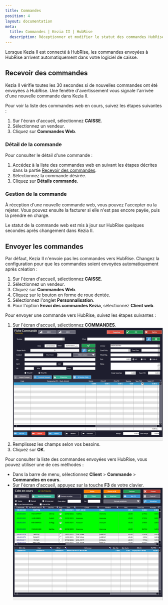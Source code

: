 ```yaml
---
title: Commandes
position: 4
layout: documentation
meta:
  title: Commandes | Kezia II | HubRise
  description: Réceptionner et modifier le statut des commandes HubRise reçues dans Kezia II. Connectez vos apps et synchronisez vos données.
---
```


Lorsque Kezia II est connecté à HubRise, les commandes envoyées à HubRise arrivent automatiquement dans votre logiciel de caisse.

## Recevoir des commandes

Kezia II vérifie toutes les 30 secondes si de nouvelles commandes ont été envoyées à HubRise. Une fenêtre d'avertissement vous signale l'arrivée d'une nouvelle commande dans Kezia II.

Pour voir la liste des commandes web en cours, suivez les étapes suivantes :

1. Sur l'écran d'accueil, sélectionnez **CAISSE**.
1. Sélectionnez un vendeur.
1. Cliquez sur **Commandes Web**.

### Détail de la commande

Pour consulter le détail d'une commande :

1. Accédez à la liste des commandes web en suivant les étapes décrites dans la partie [Recevoir des commandes](/apps/kezia/commandes#recevoir-des-commandes).
1. Sélectionnez la commande désirée.
1. Cliquez sur **Détails commande**.

### Gestion de la commande

À réception d'une nouvelle commande web, vous pouvez l'accepter ou la rejeter. Vous pouvez ensuite la facturer si elle n'est pas encore payée, puis la prendre en charge.

Le statut de la commande web est mis à jour sur HubRise quelques secondes après changement dans Kezia II.

## Envoyer les commandes

Par défaut, Kezia II n'envoie pas les commandes vers HubRise. Changez la configuration pour que les commandes soient envoyées automatiquement après création :

1. Sur l'écran d'accueil, sélectionnez **CAISSE**.
1. Sélectionnez un vendeur.
1. Cliquez sur **Commandes Web**.
1. Cliquez sur le bouton en forme de roue dentée.
1. Sélectionnez l'onglet **Personnalisation**.
1. Pour l'option **Envoi des commandes Kezia**, sélectionnez **Client web**.

Pour envoyer une commande vers HubRise, suivez les étapes suivantes :

1. Sur l'écran d'accueil, sélectionnez **COMMANDES**.
   ![Commandes - Nouvelle commande](../images/023-fr-jdc-nouvelle-commande.png)
1. Remplissez les champs selon vos besoins.
1. Cliquez sur **OK**.

Pour consulter la liste des commandes envoyées vers HubRise, vous pouvez utiliser une de ces méthodes :

- Dans la barre de menu, sélectionnez **Client** > **Commande** > **Commandes en cours**.
- Sur l'écran d'accueil, appuyez sur la touche **F3** de votre clavier.
   ![Commandes - Commandes en cours](../images/026-fr-jdc-commandes-en-cours.png)